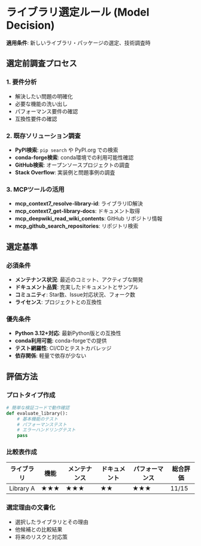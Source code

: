 # ライブラリ選定ルール (Model Decision)

**適用条件**: 新しいライブラリ・パッケージの選定、技術調査時

## 選定前調査プロセス

### 1. 要件分析
- 解決したい問題の明確化
- 必要な機能の洗い出し
- パフォーマンス要件の確認
- 互換性要件の確認

### 2. 既存ソリューション調査
- **PyPI検索**: `pip search` や PyPI.org での検索
- **conda-forge検索**: conda環境での利用可能性確認
- **GitHub検索**: オープンソースプロジェクトの調査
- **Stack Overflow**: 実装例と問題事例の調査

### 3. MCPツールの活用
- **mcp_context7_resolve-library-id**: ライブラリID解決
- **mcp_context7_get-library-docs**: ドキュメント取得
- **mcp_deepwiki_read_wiki_contents**: GitHub リポジトリ情報
- **mcp_github_search_repositories**: リポジトリ検索

## 選定基準

### 必須条件
- **メンテナンス状況**: 最近のコミット、アクティブな開発
- **ドキュメント品質**: 充実したドキュメントとサンプル
- **コミュニティ**: Star数、Issue対応状況、フォーク数
- **ライセンス**: プロジェクトとの互換性

### 優先条件
- **Python 3.12+対応**: 最新Python版との互換性
- **conda利用可能**: conda-forgeでの提供
- **テスト網羅性**: CI/CDとテストカバレッジ
- **依存関係**: 軽量で依存が少ない

## 評価方法

### プロトタイプ作成
```python
# 簡単な検証コードで動作確認
def evaluate_library():
    # 基本機能のテスト
    # パフォーマンステスト
    # エラーハンドリングテスト
    pass
```

### 比較表作成
| ライブラリ | 機能 | メンテナンス | ドキュメント | パフォーマンス | 総合評価 |
|-----------|------|-------------|-------------|---------------|-----------|
| Library A | ★★★ | ★★★        | ★★         | ★★★          | 11/15     |

### 選定理由の文書化
- 選択したライブラリとその理由
- 他候補との比較結果
- 将来のリスクと対応策